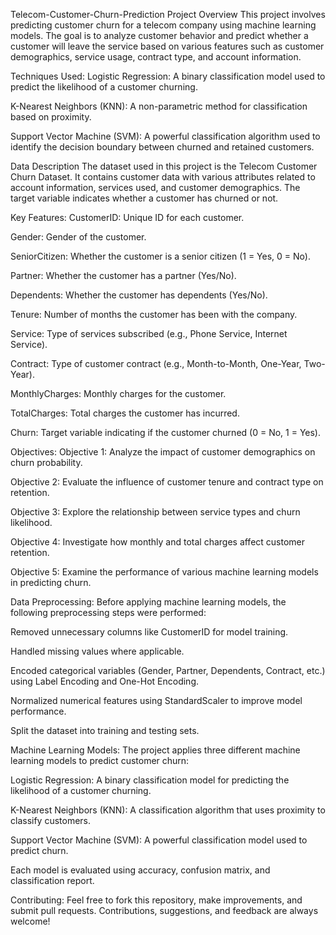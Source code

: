 Telecom-Customer-Churn-Prediction
Project Overview
This project involves predicting customer churn for a telecom company using machine learning models. The goal is to analyze customer behavior and predict whether a customer will leave the service based on various features such as customer demographics, service usage, contract type, and account information.

Techniques Used:
Logistic Regression: A binary classification model used to predict the likelihood of a customer churning.

K-Nearest Neighbors (KNN): A non-parametric method for classification based on proximity.

Support Vector Machine (SVM): A powerful classification algorithm used to identify the decision boundary between churned and retained customers.

Data Description
The dataset used in this project is the Telecom Customer Churn Dataset. It contains customer data with various attributes related to account information, services used, and customer demographics. The target variable indicates whether a customer has churned or not.

Key Features:
CustomerID: Unique ID for each customer.

Gender: Gender of the customer.

SeniorCitizen: Whether the customer is a senior citizen (1 = Yes, 0 = No).

Partner: Whether the customer has a partner (Yes/No).

Dependents: Whether the customer has dependents (Yes/No).

Tenure: Number of months the customer has been with the company.

Service: Type of services subscribed (e.g., Phone Service, Internet Service).

Contract: Type of customer contract (e.g., Month-to-Month, One-Year, Two-Year).

MonthlyCharges: Monthly charges for the customer.

TotalCharges: Total charges the customer has incurred.

Churn: Target variable indicating if the customer churned (0 = No, 1 = Yes).

Objectives:
Objective 1: Analyze the impact of customer demographics on churn probability.

Objective 2: Evaluate the influence of customer tenure and contract type on retention.

Objective 3: Explore the relationship between service types and churn likelihood.

Objective 4: Investigate how monthly and total charges affect customer retention.

Objective 5: Examine the performance of various machine learning models in predicting churn.

Data Preprocessing:
Before applying machine learning models, the following preprocessing steps were performed:

Removed unnecessary columns like CustomerID for model training.

Handled missing values where applicable.

Encoded categorical variables (Gender, Partner, Dependents, Contract, etc.) using Label Encoding and One-Hot Encoding.

Normalized numerical features using StandardScaler to improve model performance.

Split the dataset into training and testing sets.

Machine Learning Models:
The project applies three different machine learning models to predict customer churn:

Logistic Regression: A binary classification model for predicting the likelihood of a customer churning.

K-Nearest Neighbors (KNN): A classification algorithm that uses proximity to classify customers.

Support Vector Machine (SVM): A powerful classification model used to predict churn.

Each model is evaluated using accuracy, confusion matrix, and classification report.

Contributing:
Feel free to fork this repository, make improvements, and submit pull requests. Contributions, suggestions, and feedback are always welcome!
